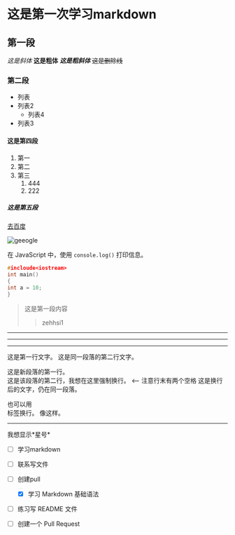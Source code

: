 # 这是第一次学习markdown
## 第一段
*这是斜体*
**这是粗体**
***这是粗斜体***
~~这是删除线~~


### 第二段
* 列表
* 列表2
    - 列表4
* 列表3

#### 这是第四段
1. 第一
2. 第二
3. 第三
    1. 444
    2. 222

##### 这是第五段
[去百度](www.baidu.com "这是去百度")

![geeogle](https://github.githubassets.com/images/modules/logos_page/GitHub-Mark.png "GitHub 图标")

在 JavaScript 中，使用 `console.log()` 打印信息。

```c++
#incloude<iostream>
int main()
{
int a = 10;
}
```

>这是第一段内容
>
>> zehhsi1

---
***
---

这是第一行文字。 这是同一段落的第二行文字。

这是新段落的第一行。<br>
这是该段落的第二行，我想在这里强制换行。  <-- 注意行末有两个空格
这是换行后的文字，仍在同一段落。

也可以用<br>标签换行。
像这样。


---

我想显示\*星号\*


- [ ] 学习markdown
- [ ] 联系写文件
- [ ] 创建pull

  - [x] 学习 Markdown 基础语法
- [ ] 练习写 README 文件
- [ ] 创建一个 Pull Request






